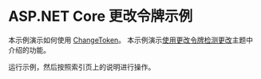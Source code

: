 # <a name="aspnet-core-change-token-sample"></a>ASP.NET Core 更改令牌示例

本示例演示如何使用 [ChangeToken](https://docs.microsoft.com/dotnet/api/microsoft.extensions.primitives.changetoken)。 本示例演示[使用更改令牌检测更改](https://docs.microsoft.com/aspnet/core/fundamentals/change-tokens)主题中介绍的功能。

运行示例，然后按照索引页上的说明进行操作。
